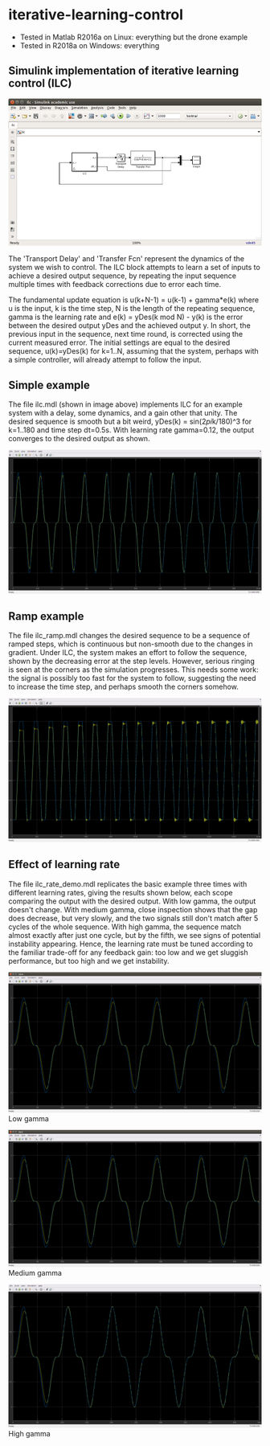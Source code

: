 # iterative-learning-control

* Tested in Matlab R2016a on Linux: everything but the drone example
* Tested in R2018a on Windows: everything

## Simulink implementation of iterative learning control (ILC)

![Simulink model ilc.mdl](https://raw.githubusercontent.com/arthurrichards77/iterative-learning-control/master/ilc_mdl.png)

The 'Transport Delay' and 'Transfer Fcn' represent the dynamics of the system we wish to control.  The ILC block attempts to learn a set of inputs to achieve a desired output sequence, by repeating the input sequence multiple times with feedback corrections due to error each time.

The fundamental update equation is u(k+N-1) = u(k-1) + gamma*e(k) where u is the input, k is the time step, N is the length of the repeating sequence, gamma is the learning rate and e(k) = yDes(k mod N) - y(k) is the error between the desired output yDes and the achieved output y.  In short, the previous input in the sequence, next time round, is corrected using the current measured error.  The initial settings are equal to the desired sequence, u(k)=yDes(k) for k=1..N, assuming that the system, perhaps with a simple controller, will already attempt to follow the input.

## Simple example

The file ilc.mdl (shown in image above) implements ILC for an example system with a delay, some dynamics, and a gain other that unity.  The desired sequence is smooth but a bit weird, yDes(k) = sin(2*pi*k/180)^3 for k=1..180 and time step dt=0.5s.  With learning rate gamma=0.12, the output converges to the desired output as shown.

![Results scope from ilc.mdl](https://raw.githubusercontent.com/arthurrichards77/iterative-learning-control/master/basic_ilc.png)

## Ramp example

The file ilc_ramp.mdl changes the desired sequence to be a sequence of ramped steps, which is continuous but non-smooth due to the changes in gradient.  Under ILC, the system makes an effort to follow the sequence, shown by the decreasing error at the step levels.  However, serious ringing is seen at the corners as the simulation progresses.  This needs some work: the signal is possibly too fast for the system to follow, suggesting the need to increase the time step, and perhaps smooth the corners somehow.

![Scope from ilc_ramp.mdl](https://raw.githubusercontent.com/arthurrichards77/iterative-learning-control/master/ramp.png)

## Effect of learning rate

The file ilc_rate_demo.mdl replicates the basic example three times with different learning rates, giving the results shown below, each scope comparing the output with the desired output.  With low gamma, the output doesn't change.  With medium gamma, close inspection shows that the gap does decrease, but very slowly, and the two signals still don't match after 5 cycles of the whole sequence.  With high gamma, the sequence match almost exactly after just one cycle, but by the fifth, we see signs of potential instability appearing.  Hence, the learning rate must be tuned according to the familiar trade-off for any feedback gain: too low and we get sluggish performance, but too high and we get instability.

![Low gamma](https://raw.githubusercontent.com/arthurrichards77/iterative-learning-control/master/rate_slow.png)
Low gamma

![Medium gamma](https://raw.githubusercontent.com/arthurrichards77/iterative-learning-control/master/rate_med.png)
Medium gamma

![High gamma](https://raw.githubusercontent.com/arthurrichards77/iterative-learning-control/master/rate_fast.png)
High gamma
